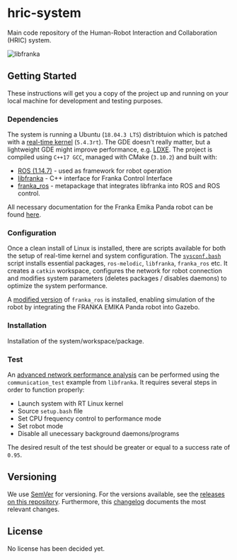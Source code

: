 # hric-system

Main code repository of the Human-Robot Interaction and Collaboration (HRIC) system.

![libfranka](https://frankaemika.github.io/docs/_images/libfranka-architecture.png "libfranka schematic overview.")

## Getting Started

These instructions will get you a copy of the project up and running on your local machine for development and testing purposes.

### Dependencies

The system is running a Ubuntu (`18.04.3 LTS`) distribtuion which is patched with a [real-time kernel][rt-kernel] (`5.4.3rt`). The GDE doesn't really matter, but a lightweight GDE might improve performance, e.g. [LDXE][lubuntu]. The project is compiled using `C++17 GCC`, managed with CMake (`3.10.2`) and built with:

* [ROS (1.14.7)][ros] - used as framework for robot operation
* [libfranka][libfranka] - C++ interface for Franka Control Interface
* [franka_ros][franka_ros] - metapackage that integrates libfranka into ROS and ROS control.

All necessary documentation for the Franka Emika Panda robot can be found [here](https://frankaemika.github.io/docs/).

### Configuration

Once a clean install of Linux is installed, there are scripts available for both the setup of real-time kernel and system configuration. The [`sysconf.bash`][sysconf-sh] script installs essential packages, `ros-melodic`, `libfranka`, `franka_ros` etc. It creates a `catkin` workspace, configures the network for robot connection and modifies system parameters (deletes packages / disables daemons) to optimize the system performance.

A [modified version][erdal-ros] of `franka_ros` is installed, enabling simulation of the robot by integrating the FRANKA EMIKA Panda robot into Gazebo.

### Installation

Installation of the system/workspace/package.

### Test

An [advanced network performance analysis][comm-test] can be performed using the `communication_test` example from `libfranka`. It requires several steps in order to function properly:

- Launch system with RT Linux kernel
- Source `setup.bash` file
- Set CPU frequency control to performance mode
- Set robot mode
- Disable all unecessary background daemons/programs

The desired result of the test should be greater or equal to a success rate of `0.95`.

## Versioning

We use [SemVer](http://semver.org/) for versioning. For the versions available, see the [releases on this repository](about:blank). Furthermore, this [changelog](CHANGELOG.md) documents the most relevant changes.

## License

No license has been decided yet.

[ros]: http://wiki.ros.org/melodic/
[libfranka]: https://frankaemika.github.io/docs/libfranka.html
[franka_ros]: https://github.com/frankaemika/franka_ros

[rt-kernel]: https://index.ros.org/doc/ros2/Tutorials/Building-Realtime-rt_preempt-kernel-for-ROS-2/
[lubuntu]: https://lubuntu.me/
[rtkernel-sh]: google.com
[sysconf-sh]: google.com
[erdal-ros]: https://erdalpekel.de/?p=55
[comm-test]: https://frankaemika.github.io/docs/troubleshooting.html#advanced-network-performance-analysis
